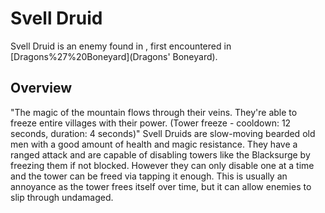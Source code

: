 # Svell Druid

Svell Druid is an enemy found in , first encountered in [Dragons%27%20Boneyard](Dragons' Boneyard).
## Overview

"The magic of the mountain flows through their veins. They're able to freeze entire villages with their power. (Tower freeze - cooldown: 12 seconds, duration: 4 seconds)"
Svell Druids are slow-moving bearded old men with a good amount of health and magic resistance. They have a ranged attack and are capable of disabling towers like the Blacksurge by freezing them if not blocked. However they can only disable one at a time and the tower can be freed via tapping it enough. This is usually an annoyance as the tower frees itself over time, but it can allow enemies to slip through undamaged.